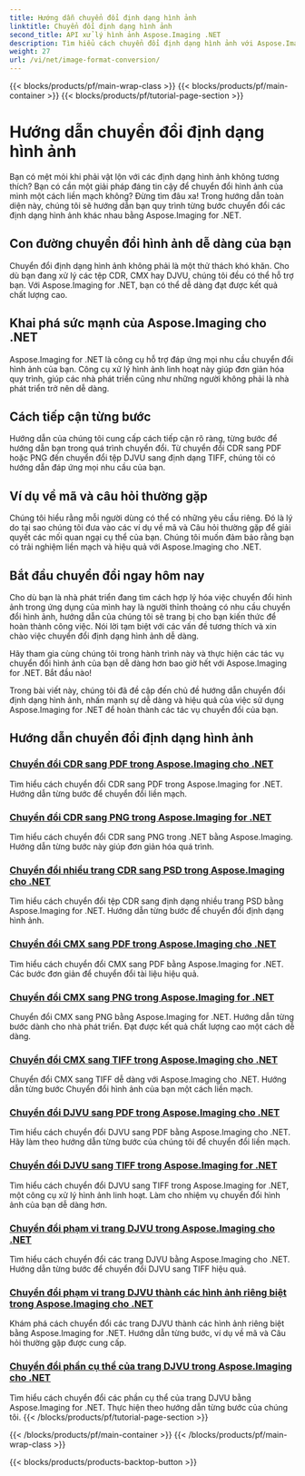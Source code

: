 ```yaml
---
title: Hướng dẫn chuyển đổi định dạng hình ảnh
linktitle: Chuyển đổi định dạng hình ảnh
second_title: API xử lý hình ảnh Aspose.Imaging .NET
description: Tìm hiểu cách chuyển đổi định dạng hình ảnh với Aspose.Imaging for .NET. Chuyển đổi CDR, CMX, DJVU và liền mạch hơn. Hướng dẫn chuyên môn cho kết quả hoàn hảo
weight: 27
url: /vi/net/image-format-conversion/
---
```


{{< blocks/products/pf/main-wrap-class >}}
{{< blocks/products/pf/main-container >}}
{{< blocks/products/pf/tutorial-page-section >}}

# Hướng dẫn chuyển đổi định dạng hình ảnh


Bạn có mệt mỏi khi phải vật lộn với các định dạng hình ảnh không tương thích? Bạn có cần một giải pháp đáng tin cậy để chuyển đổi hình ảnh của mình một cách liền mạch không? Đừng tìm đâu xa! Trong hướng dẫn toàn diện này, chúng tôi sẽ hướng dẫn bạn quy trình từng bước chuyển đổi các định dạng hình ảnh khác nhau bằng Aspose.Imaging for .NET.

## Con đường chuyển đổi hình ảnh dễ dàng của bạn

Chuyển đổi định dạng hình ảnh không phải là một thử thách khó khăn. Cho dù bạn đang xử lý các tệp CDR, CMX hay DJVU, chúng tôi đều có thể hỗ trợ bạn. Với Aspose.Imaging for .NET, bạn có thể dễ dàng đạt được kết quả chất lượng cao.

## Khai phá sức mạnh của Aspose.Imaging cho .NET

Aspose.Imaging for .NET là công cụ hỗ trợ đáp ứng mọi nhu cầu chuyển đổi hình ảnh của bạn. Công cụ xử lý hình ảnh linh hoạt này giúp đơn giản hóa quy trình, giúp các nhà phát triển cũng như những người không phải là nhà phát triển trở nên dễ dàng.

## Cách tiếp cận từng bước

Hướng dẫn của chúng tôi cung cấp cách tiếp cận rõ ràng, từng bước để hướng dẫn bạn trong quá trình chuyển đổi. Từ chuyển đổi CDR sang PDF hoặc PNG đến chuyển đổi tệp DJVU sang định dạng TIFF, chúng tôi có hướng dẫn đáp ứng mọi nhu cầu của bạn.

## Ví dụ về mã và câu hỏi thường gặp

Chúng tôi hiểu rằng mỗi người dùng có thể có những yêu cầu riêng. Đó là lý do tại sao chúng tôi đưa vào các ví dụ về mã và Câu hỏi thường gặp để giải quyết các mối quan ngại cụ thể của bạn. Chúng tôi muốn đảm bảo rằng bạn có trải nghiệm liền mạch và hiệu quả với Aspose.Imaging cho .NET.

## Bắt đầu chuyển đổi ngay hôm nay

Cho dù bạn là nhà phát triển đang tìm cách hợp lý hóa việc chuyển đổi hình ảnh trong ứng dụng của mình hay là người thỉnh thoảng có nhu cầu chuyển đổi hình ảnh, hướng dẫn của chúng tôi sẽ trang bị cho bạn kiến thức để hoàn thành công việc. Nói lời tạm biệt với các vấn đề tương thích và xin chào việc chuyển đổi định dạng hình ảnh dễ dàng.

Hãy tham gia cùng chúng tôi trong hành trình này và thực hiện các tác vụ chuyển đổi hình ảnh của bạn dễ dàng hơn bao giờ hết với Aspose.Imaging for .NET. Bắt đầu nào!

Trong bài viết này, chúng tôi đã đề cập đến chủ đề hướng dẫn chuyển đổi định dạng hình ảnh, nhấn mạnh sự dễ dàng và hiệu quả của việc sử dụng Aspose.Imaging for .NET để hoàn thành các tác vụ chuyển đổi của bạn.

## Hướng dẫn chuyển đổi định dạng hình ảnh
### [Chuyển đổi CDR sang PDF trong Aspose.Imaging cho .NET](./convert-cdr-to-pdf/)
Tìm hiểu cách chuyển đổi CDR sang PDF trong Aspose.Imaging for .NET. Hướng dẫn từng bước để chuyển đổi liền mạch.
### [Chuyển đổi CDR sang PNG trong Aspose.Imaging for .NET](./convert-cdr-to-png/)
Tìm hiểu cách chuyển đổi CDR sang PNG trong .NET bằng Aspose.Imaging. Hướng dẫn từng bước này giúp đơn giản hóa quá trình.
### [Chuyển đổi nhiều trang CDR sang PSD trong Aspose.Imaging cho .NET](./convert-cdr-to-psd-multipage/)
Tìm hiểu cách chuyển đổi tệp CDR sang định dạng nhiều trang PSD bằng Aspose.Imaging for .NET. Hướng dẫn từng bước để chuyển đổi định dạng hình ảnh.
### [Chuyển đổi CMX sang PDF trong Aspose.Imaging cho .NET](./convert-cmx-to-pdf/)
Tìm hiểu cách chuyển đổi CMX sang PDF bằng Aspose.Imaging for .NET. Các bước đơn giản để chuyển đổi tài liệu hiệu quả.
### [Chuyển đổi CMX sang PNG trong Aspose.Imaging for .NET](./convert-cmx-to-png/)
Chuyển đổi CMX sang PNG bằng Aspose.Imaging for .NET. Hướng dẫn từng bước dành cho nhà phát triển. Đạt được kết quả chất lượng cao một cách dễ dàng.
### [Chuyển đổi CMX sang TIFF trong Aspose.Imaging cho .NET](./convert-cmx-to-tiff/)
Chuyển đổi CMX sang TIFF dễ dàng với Aspose.Imaging cho .NET. Hướng dẫn từng bước Chuyển đổi hình ảnh của bạn một cách liền mạch.
### [Chuyển đổi DJVU sang PDF trong Aspose.Imaging cho .NET](./convert-djvu-to-pdf/)
Tìm hiểu cách chuyển đổi DJVU sang PDF bằng Aspose.Imaging cho .NET. Hãy làm theo hướng dẫn từng bước của chúng tôi để chuyển đổi liền mạch.
### [Chuyển đổi DJVU sang TIFF trong Aspose.Imaging for .NET](./convert-djvu-to-tiff/)
Tìm hiểu cách chuyển đổi DJVU sang TIFF trong Aspose.Imaging for .NET, một công cụ xử lý hình ảnh linh hoạt. Làm cho nhiệm vụ chuyển đổi hình ảnh của bạn dễ dàng hơn.
### [Chuyển đổi phạm vi trang DJVU trong Aspose.Imaging cho .NET](./convert-range-of-djvu-pages/)
Tìm hiểu cách chuyển đổi các trang DJVU bằng Aspose.Imaging cho .NET. Hướng dẫn từng bước để chuyển đổi DJVU sang TIFF hiệu quả.
### [Chuyển đổi phạm vi trang DJVU thành các hình ảnh riêng biệt trong Aspose.Imaging cho .NET](./convert-range-of-djvu-pages-to-separate-images/)
Khám phá cách chuyển đổi các trang DJVU thành các hình ảnh riêng biệt bằng Aspose.Imaging for .NET. Hướng dẫn từng bước, ví dụ về mã và Câu hỏi thường gặp được cung cấp.
### [Chuyển đổi phần cụ thể của trang DJVU trong Aspose.Imaging cho .NET](./convert-specific-portion-of-djvu-page/)
Tìm hiểu cách chuyển đổi các phần cụ thể của trang DJVU bằng Aspose.Imaging for .NET. Thực hiện theo hướng dẫn từng bước của chúng tôi.
{{< /blocks/products/pf/tutorial-page-section >}}

{{< /blocks/products/pf/main-container >}}
{{< /blocks/products/pf/main-wrap-class >}}

{{< blocks/products/products-backtop-button >}}
